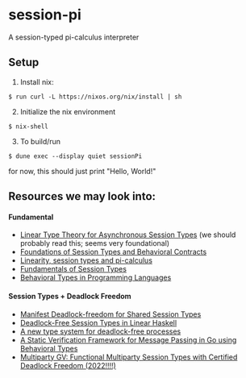 # session-pi
A session-typed pi-calculus interpreter

## Setup

1. Install nix:
```
$ run curl -L https://nixos.org/nix/install | sh
```

2. Initialize the nix environment
```
$ nix-shell
```

3. To build/run
```
$ dune exec --display quiet sessionPi
```
for now, this should just print "Hello, World!" 


## Resources we may look into:

#### Fundamental
- [Linear Type Theory for Asynchronous Session Types](https://www.cambridge.org/core/journals/journal-of-functional-programming/article/linear-type-theory-for-asynchronous-session-types/605DA26DDDE9B1CCD35D33D0D62DF20C) (we should probably read this; seems very foundational)
- [Foundations of Session Types and Behavioral Contracts](https://dl.acm.org/doi/pdf/10.1145/2873052)
- [Linearity, session types and pi-calculus](https://www.cambridge.org/core/journals/mathematical-structures-in-computer-science/article/linearity-session-types-and-the-pi-calculus/C636B85EFB70566E982277957504396C) 
- [Fundamentals of Session Types](https://www.di.fc.ul.pt/~vv/papers/vasconcelos_fundamental-sessions.pdf)
- [Behavioral Types in Programming Languages](https://ebjohnsen.org/publication/16-ftpl/16-ftpl.pdf)

#### Session Types + Deadlock Freedom
- [Manifest Deadlock-freedom for Shared Session Types](https://dl.acm.org/doi/pdf/10.1145/2873052)
- [Deadlock-Free Session Types in Linear Haskell](https://dl.acm.org/doi/pdf/10.1145/3471874.3472979)
- [A new type system for deadlock-free processes](https://link.springer.com/chapter/10.1007/11817949_16)
- [A Static Verification Framework for Message Passing in Go using Behavioral Types](http://mrg.doc.ic.ac.uk/publications/a-static-verification-framework-for-message-passing-in-go-using-behavioural-types/draft.pdf)
- [Multiparty GV: Functional Multiparty Session Types with Certified Deadlock Freedom (2022!!!!)](https://iris-project.org/pdfs/2022-icfp-multiparty.pdf)
